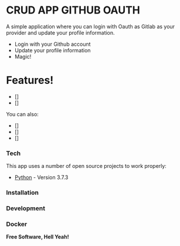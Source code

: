 # CRUD APP GITHUB OAUTH


A simple application where you can login with Oauth as Gitlab as your provider and update your profile information.

  - Login with your Github account
  - Update your profile information
  - Magic!

# Features!

  - []
  - []


You can also:
  - []
  - []
  - []


### Tech

This app uses a number of open source projects to work properly:

* [Python] - Version 3.7.3


### Installation

### Development

### Docker




**Free Software, Hell Yeah!**

   [dill]: <https://github.com/joemccann/dillinger>
   [Python]: <https://www.python.org/downloads/release/python-373/>
 
